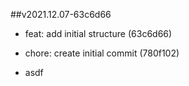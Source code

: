 ##v2021.12.07-63c6d66

* feat: add initial structure (63c6d66)
* chore: create initial commit (780f102)

* asdf